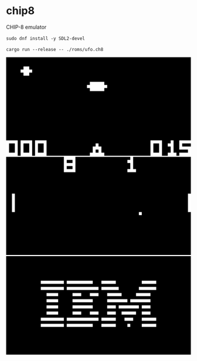 # chip8
CHIP-8 emulator

```
sudo dnf install -y SDL2-devel
```

```
cargo run --release -- ./roms/ufo.ch8
```

![1](1.png)
![2](2.png)
![3](3.png)

